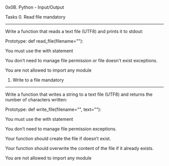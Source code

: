 0x0B. Python - Input/Output

Tasks
0. Read file
mandatory
__________
Write a function that reads a text file (UTF8) and prints it to stdout:

Prototype: def read_file(filename=""):

You must use the with statement

You don’t need to manage file permission or file doesn't exist exceptions.

You are not allowed to import any module


1. Write to a file
mandatory
________
Write a function that writes a string to a text file (UTF8) and returns the number of characters written:

Prototype: def write_file(filename="", text=""):

You must use the with statement

You don’t need to manage file permission exceptions.

Your function should create the file if doesn’t exist.

Your function should overwrite the content of the file if it already exists.

You are not allowed to import any module

